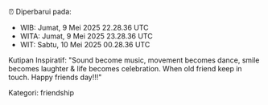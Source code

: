 ⏰ Diperbarui pada:
- WIB: Jumat, 9 Mei 2025 22.28.36 UTC
- WITA: Jumat, 9 Mei 2025 23.28.36 UTC
- WIT: Sabtu, 10 Mei 2025 00.28.36 UTC

Kutipan Inspiratif:
"Sound become music, movement becomes dance, smile becomes laughter & life becomes celebration. When old friend keep in touch. Happy friends day!!!"


Kategori: friendship

